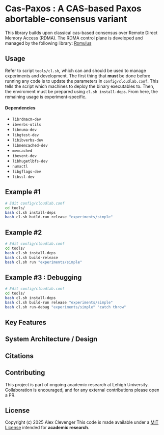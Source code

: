 # Cas-Paxos : A CAS-based Paxos abortable-consensus variant

This library builds upon classical cas-based consensus over Remote Direct Memory Access (RDMA). 
The RDMA control plane is developed and managed by the following library: [Romulus](https://github.com/sss-lehigh/remus/tree/romulus)

## Usage

Refer to script `tools/cl.sh`, which can and should be used to manage experiments and development. 
The first thing that **must** be done before running any code is to update the parameters in `config/cloudlab.conf`. This tells the script which machines to deploy the binary executables to. Then, the enviroment must be prepared using `cl.sh install-deps`. From here, the remaining usage is experiment-specific. 
#### Dependencies
- `librdmacm-dev`
-  `ibverbs-utils `
-  `libnuma-dev`
-  `libgtest-dev`
-  `libibverbs-dev`
-  `libmemcached-dev`
-  `memcached `
-  `ibevent-dev`
-  `libhugetlbfs-dev`
-  `numactl`
-  `libgflags-dev` 
-  `libssl-dev`

Example #1
---
```bash
# Edit config/cloudlab.conf
cd tools/
bash cl.sh install-deps
bash cl.sh build-run release "experiments/simple"
```
Example #2
---
```bash
# Edit config/cloudlab.conf
cd tools/
bash cl.sh install-deps
bash cl.sh build-release
bash cl.sh run "experiments/simple"
```

Example #3 : Debugging
---
```bash
# Edit config/cloudlab.conf
cd tools/
bash cl.sh install-deps
bash cl.sh build-run release "experiments/simple"
bash cl.sh run-debug "experiments/simple" "catch throw"
```

## Key Features

## System Architecture / Design

## Citations

## Contributing

This project is part of ongoing academic research at Lehigh University.  
Collaboration is encouraged, and for any external contributions please open a PR.

## License

Copyright (c) 2025 Alex Clevenger
This code is made available under a [MIT License](./LICENSE) intended for **academic research**.  


